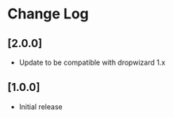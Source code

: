 # Change Log
## [2.0.0]
 - Update to be compatible with dropwizard 1.x

## [1.0.0]
 - Initial release